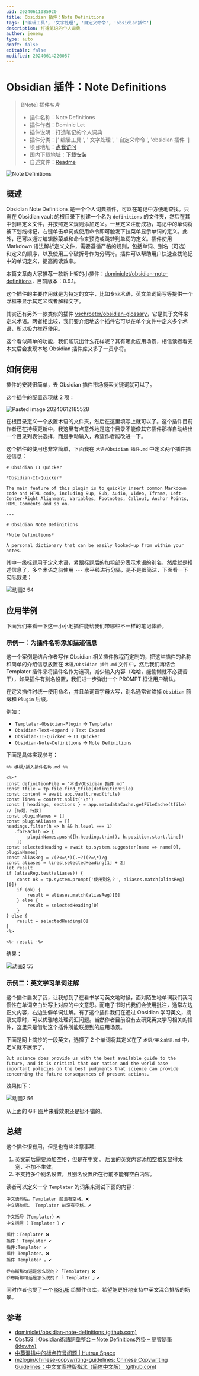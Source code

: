 ```yaml
---
uid: 20240611085920
title: Obsidian 插件：Note Definitions
tags: ['编辑工具', '文字处理', '自定义命令', 'obsidian插件']
description: 打造笔记的个人词典
author: jenemy
type: auto
draft: false
editable: false
modified: 20240614220057
---
```


# Obsidian 插件：Note Definitions

> [!Note] 插件名片
> - 插件名称：Note Definitions
> - 插件作者：Dominic Let
> - 插件说明：打造笔记的个人词典
> - 插件分类：[' 编辑工具 ', ' 文字处理 ', ' 自定义命令 ', 'obsidian 插件 ']
> - 项目地址：[点我访问](https://github.com/dominiclet/obsidian-note-definitions)
> - 国内下载地址：[下载安装](https://pkmer.cn/products/plugin/pluginMarket/?note-definitions)
> - 自述文件：[Readme](https://ghproxy.net/https://raw.githubusercontent.com/dominiclet/obsidian-note-definitions/master/README.md)

![Note Definitions](https://cdn.pkmer.cn/covers/note-definitions.png!pkmer)

## 概述

Obsidian Note Definitions 是一个个人词典插件，可以在笔记中方便地查找。只需在 Obsidian vault 的根目录下创建一个名为 `definitions` 的文件夹，然后在其中创建定义文件，并按照定义规则添加定义。一旦定义注册成功，笔记中的单词将被下划线标记，右键单击单词或使用命令即可触发下拉菜单显示单词的定义。此外，还可以通过编辑器菜单和命令来预览或跳转到单词的定义。插件使用 Markdown 语法解析定义文件，需要遵循严格的规则，包括单词、别名（可选）和定义的顺序，以及使用三个破折号作为分隔符。插件可以帮助用户快速查找笔记中的单词定义，提高阅读效率。

本篇文章向大家推荐一款新上架的小插件：[dominiclet/obsidian-note-definitions](https://github.com/dominiclet/obsidian-note-definitions)，目前版本：0.9.1。

这个插件的主要作用就是为特定的文字，比如专业术语，英文单词简写等提供一个浮框来显示其定义或者解释文字。

其实还有另外一款类似的插件 [vschroeter/obsidian-glossary](https://github.com/vschroeter/obsidian-glossary)，它是其于文件来定义术语。两者相比较，我们要介绍地这个插件它可以在单个文件中定义多个术语，所以极力推荐使用。

这个看似简单的功能，我们能玩出什么花样呢？其有哪此应用场景，相信读者看完本文后会发现本地 Obsidian 插件库又多了一员小将。

## 如何使用

插件的安装很简单，去 Obsidian 插件市场搜索关键词就可以了。

这个插件的配置选项就 2 项：

![Pasted image 20240612185528](https://cdn.pkmer.cn/images/202406142158595.png!pkmer)

在根目录定义一个放置术语的文件夹，然后在这里填写上就可以了。这个插件目前作者还在持续更新中，我这里有点意外地是这个目录不能像其它插件那样自动给出一个目录列表供选择，而是手动输入，希望作者能改进一下。

这个插件的使用也非常简单，下面我在 `术语/Obsidian 插件.md` 中定义两个插件描述信息：

````
# Obsidian II Quicker

*Obsidian-II-Quicker*

The main feature of this plugin is to quickly insert common Markdown code and HTML code, including Sup, Sub, Audio, Video, Iframe, Left-Center-Right Alignment, Variables, Footnotes, Callout, Anchor Points, HTML Comments and so on.

---

# Obsidian Note Definitions

*Note Definitions*

A personal dictionary that can be easily looked-up from within your notes.
````

其中一级标题用于定义术语，紧跟标题后的加粗部分表示术语的别名，然后就是描述信息了，多个术语之前使用 `---` 水平线进行分隔，是不是很简洁，下面看一下实际效果：

![动画2 54](https://cdn.pkmer.cn/images/202406142158596.gif!pkmer)

## 应用举例

下面我们来看一下这一小小地插件能给我们带哪些不一样的笔记体验。

### 示例一：为插件名称添加描述信息

这一个案例是结合作者写作 Obsidian 相关插件教程而定制的，把这些插件的名称和简单的介绍信息放置在 `术语/Obsidian 插件.md` 文件中，然后我们再结合 Templater 插件来将插件名作为选项，减少输入内容（哈哈，能偷懒就不必要苦干），如果插件有别名设置，我们进一步弹出一个 PROMPT 框让用户确认。

在定义插件时统一使用命名，并且单词首字母大写，别名通常省略掉 `Obsidian` 前缀和 `Plugin` 后缀。

例如：

- `Templater-Obsidian-Plugin` -> `Templater`
- `Obsidian-Text-expand` -> `Text Expand`
- `Obsidian-II-Quicker` -> `II Quicker`
- `Obsidian-Note-Definitions` -> `Note Definitions`

下面是具体实现参考：

````
%% 模板/插入插件名称.md %%

<%-*
const definitionFile = "术语/Obsidian 插件.md"
const tfile = tp.file.find_tfile(definitionFile)
const content = await app.vault.read(tfile)
const lines = content.split('\n')
const { headings, sections } = app.metadataCache.getFileCache(tfile)
// [标题，行数]
const pluginNames = []
const pluginAliases = []
headings.filter(h => h && h.level === 1)
   .forEach(h => {
        pluginNames.push([h.heading.trim(), h.position.start.line])
    })
const selectedHeading = await tp.system.suggester(name => name[0], pluginNames)
const aliasReg = /(?<=\*)(.+?)(?=\*)/g
const aliases = lines[selectedHeading[1] + 2]
let result
if (aliasReg.test(aliases)) {
    const ok = tp.system.prompt('使用别名？', aliases.match(aliasReg)[0])
    if (ok) {
        result = aliases.match(aliasReg)[0]
    } else {
        result = selectedHeading[0]
    }
} else {
    result = selectedHeading[0]
}
-%>

<%- result -%>
````

结果：

![动画2 55](https://cdn.pkmer.cn/images/202406142158597.gif!pkmer)

### 示例二：英文学习单词注解

这个插件启发了我，让我想到了在看书学习英文地时候，面对陌生地单词我们我习惯性在单词空白处写上对应的中文意思。而电子书时代我们会使用批注，通常左边正文内容，右边生僻单词注解。有了这个插件我们在通过 Obsidian 学习英文，摘录文章时，可以优雅地处理词汇问题。当然作者目前没有去研究英文学习相关的插件，这里只是借助这个插件所能联想到的应用场景。

下面是网上摘抄的一段英文，选择了 2 个单词将其定义在了 `术语/英文单词.md` 中，定义就不展示了。

````
But science does provide us with the best available guide to the future, and it is critical that our nation and the world base important policies on the best judgments that science can provide concerning the future consequences of present actions.
````

效果如下：

![动画2 56](https://cdn.pkmer.cn/images/202406142158598.gif!pkmer)

从上面的 GIF 图片来看效果还是挺不错的。

## 总结

这个插件很有用，但是也有些注意事项:

1. 英文前后需要添加空格，但是在中文 `。` 后面的英文内容添加空格又显得太宽，不加不生效。
2. 不支持多个别名设置，且别名设置所在行前不能有空白内容。

读者可以定义一个 `Templater` 的词条来测试下面的内容：

````
中文语句后。Templater 前没有空格。❌
中文语句后。 Templater 前没有空格。✔

中文括号（Templater）❌
中文括号（ Templater ）✔

插件：Templater ❌
插件： Templater ✔
插件:Templater ✔
插件 Templater。❌
插件 Templater 。✔

乔布斯那句话是怎么说的？「Templater」❌
乔布斯那句话是怎么说的？「 Templater 」✔
````

同时作者也提了一个 [ISSUE](https://github.com/dominiclet/obsidian-note-definitions/issues/38) 给插件仓库，希望能更好地支持中英文混合排版的场景。

## 参考

- [dominiclet/obsidian-note-definitions (github.com)](https://github.com/dominiclet/obsidian-note-definitions)
- [Obs159｜Obsidian術語詞彙整合－Note Definitions外掛 – 簡睿隨筆 (jdev.tw)](https://jdev.tw/blog/8450/obsidian-definitions-plugin)
- [中英混排中的标点符号问题 | Hutrua Space](https://www.hutrua.com/blog/2018/07/22/punctuation.html)
- [mzlogin/chinese-copywriting-guidelines: Chinese Copywriting Guidelines：中文文案排版指北（简体中文版） (github.com)](https://github.com/mzlogin/chinese-copywriting-guidelines)





